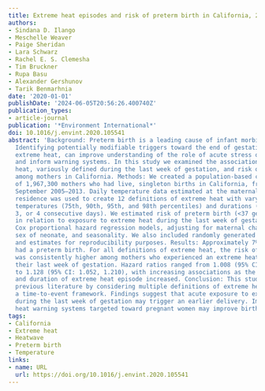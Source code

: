 ```yaml
---
title: Extreme heat episodes and risk of preterm birth in California, 2005–2013
authors:
- Sindana D. Ilango
- Meschelle Weaver
- Paige Sheridan
- Lara Schwarz
- Rachel E. S. Clemesha
- Tim Bruckner
- Rupa Basu
- Alexander Gershunov
- Tarik Benmarhnia
date: '2020-01-01'
publishDate: '2024-06-05T20:56:26.400740Z'
publication_types:
- article-journal
publication: '*Environment International*'
doi: 10.1016/j.envint.2020.105541
abstract: 'Background: Preterm birth is a leading cause of infant morbidity and mortality.
  Identifying potentially modifiable triggers toward the end of gestation, such as
  extreme heat, can improve understanding of the role of acute stress on early deliveries
  and inform warning systems. In this study we examined the association between extreme
  heat, variously defined during the last week of gestation, and risk of preterm birth
  among mothers in California. Methods: We created a population-based cohort comprised
  of 1,967,300 mothers who had live, singleton births in California, from May through
  September 2005–2013. Daily temperature data estimated at the maternal zip code of
  residence was used to create 12 definitions of extreme heat with varying relative
  temperatures (75th, 90th, 95th, and 98th percentiles) and durations (at least 2,
  3, or 4 consecutive days). We estimated risk of preterm birth (<37 gestational weeks)
  in relation to exposure to extreme heat during the last week of gestation with multi-level
  Cox proportional hazard regression models, adjusting for maternal characteristics,
  sex of neonate, and seasonality. We also included randomly generated data, SAS code,
  and estimates for reproducibility purposes. Results: Approximately 7% of the cohort
  had a preterm birth. For all definitions of extreme heat, the risk of preterm birth
  was consistently higher among mothers who experienced an extreme heat episode during
  their last week of gestation. Hazard ratios ranged from 1.008 (95% CI: 0.997, 1.021)
  to 1.128 (95% CI: 1.052, 1.210), with increasing associations as the relative temperature
  and duration of extreme heat episode increased. Conclusion: This study adds to the
  previous literature by considering multiple definitions of extreme heat and applying
  a time-to-event framework. Findings suggest that acute exposure to extreme heat
  during the last week of gestation may trigger an earlier delivery. Implementing
  heat warning systems targeted toward pregnant women may improve birth outcomes.'
tags:
- California
- Extreme heat
- Heatwave
- Preterm birth
- Temperature
links:
- name: URL
  url: https://doi.org/10.1016/j.envint.2020.105541
---
```

